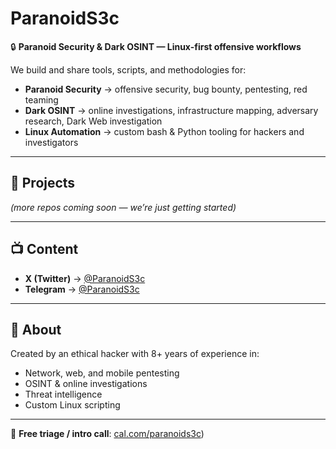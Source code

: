 # ParanoidS3c

🔒 **Paranoid Security & Dark OSINT — Linux-first offensive workflows**

We build and share tools, scripts, and methodologies for:
- **Paranoid Security** → offensive security, bug bounty, pentesting, red teaming
- **Dark OSINT** → online investigations, infrastructure mapping, adversary research, Dark Web investigation
- **Linux Automation** → custom bash & Python tooling for hackers and investigators

---

## 🚀 Projects
*(more repos coming soon — we’re just getting started)*

---

## 📺 Content
- **X (Twitter)** → [@ParanoidS3c](https://x.com/ParanoidS3c)
- **Telegram** → [@ParanoidS3c](https://t.me/paranoidsec)

---

## 👤 About
Created by an ethical hacker with 8+ years of experience in:
- Network, web, and mobile pentesting  
- OSINT & online investigations  
- Threat intelligence  
- Custom Linux scripting  

---

📅 **Free triage / intro call**: [cal.com/paranoids3c](https://cal.com/paranoids3c/))
